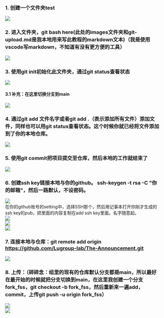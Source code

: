 ### 1. 创建一个文件夹test  
![](images/git-upload-01.png)  
### 2. 进入文件夹，git bash here(此处的images文件夹和git-upload.md是我本地用来写此教程的markdown文本)（我是使用vscode写markdown，不知道有没有更方便的工具）  
![](images/git-upload-02.png)  
### 3. 使用git init初始化此文件夹，通过git status查看状态  
![](images/git-upload-03.png)  
#### 3.1 补充：在这里切换分支到main  
![](images/git-upload-13.png)  
### 4. 通过git add 文件名字或者git add .（表示添加所有文件）添加文件，同样也可以用git status查看状态。这个时候你就已经将文件添加到了你的本地仓库。  
![](images/git-upload-04.png)  
### 5. 使用git commit把项目提交至仓库，然后本地的工作就结束了  
![](images/git-upload-05.png)  
### 6. 创建ssh key链接本地与你的github。 ssh-keygen -t rsa -C "你的邮箱"，然后一路默认，不设密码。  
![](images/git-upload-06.png)  
在你的github账号的setting中，选择SSH那个，然后用记事本打开你刚才生成的ssh key的pub，把里面的内容复制在add ssh key里面。名字随意起。  
![](images/git-upload-07.png)  
![](images/git-upload-08.png)  
![](images/git-upload-09.png)  
### 7. 连接本地与仓库：git remote add origin https://github.com/Lugroup-lab/The-Announcement.git
![](images/git-upload-10.png)  
### 8. 上传：（碎碎念：组里的现有的仓库默认分支都是main，所以最好在最开始的时候就把分支切换到main，在这里我创建一个分支fork_fss，git checkout -b fork_fss，然后重新来一遍add，commit，上传git push -u origin fork_fss）  
![](images/git-upload-11.png)  
![](images/git-upload-12.png)  
